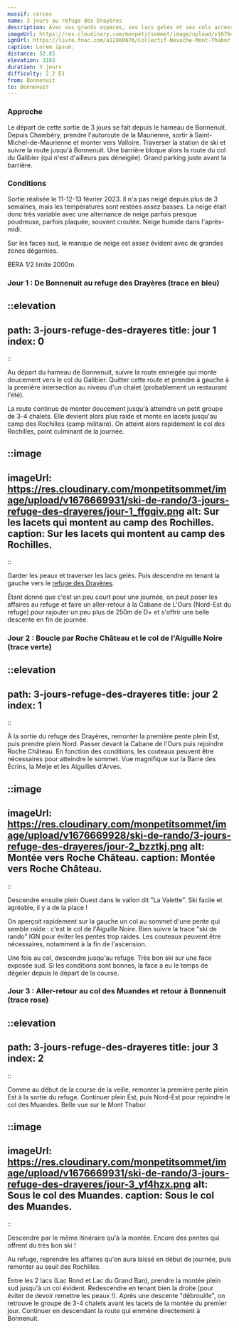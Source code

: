```yaml
---
massif: cerces
name: 3 jours au refuge des Drayères
description: Avec ses grands espaces, ses lacs gelés et ses cols accessibles, le haut de la vallée de la Clarée offre de très belles opportunités pour le ski de rando. C'est encore plus vrai dès la mi-février avec l'ouverture de la période de gardiennage des refuges qui permettent de profiter de ce massif dans un cadre familial et confortable le temps d'un long week end.
imageUrl: https://res.cloudinary.com/monpetitsommet/image/upload/v1676465308/ski-de-rando/3-jours-refuge-des-drayeres/cover_mt8enw.jpg
ignUrl: https://livre.fnac.com/a12860676/Collectif-Nevache-Mont-Thabor
caption: Lorem ipsum.
distance: 52.85
elevation: 3183
duration: 3 jours
difficulty: 2.2 E1
from: Bonnenuit
to: Bonnenuit
---
```


### Approche
Le départ de cette sortie de 3 jours se fait depuis le hameau de Bonnenuit. Depuis Chambéry, prendre l'autoroute de la Maurienne, sortir à Saint-Michel-de-Maurienne et monter vers Valloire. Traverser la station de ski et suivre la route jusqu'à Bonnenuit. Une barrière bloque alors la route du col du Galibier (qui n'est d'ailleurs pas déneigée). Grand parking juste avant la barrière. 

### Conditions
Sortie réalisée le 11-12-13 février 2023. Il n'a pas neigé depuis plus de 3 semaines, mais les températures sont restées assez basses. La neige était donc très variable avec une alternance de neige parfois presque poudreuse, parfois plaquée, souvent croutée. Neige humide dans l'après-midi.

Sur les faces sud, le manque de neige est assez évident avec de grandes zones dégarnies.

BERA 1/2 limite 2000m.

### Jour 1 : De Bonnenuit au refuge des Drayères (trace en bleu)

::elevation
---
path: 3-jours-refuge-des-drayeres
title: jour 1
index: 0
---
::

Au départ du hameau de Bonnenuit, suivre la route enneigée qui monte doucement vers le col du Galibier. Quitter cette route et prendre à gauche à la première intersection au niveau d'un chalet (probablement un restaurant l'été).

La route continue de monter doucement jusqu'à atteindre un petit groupe de 3-4 chalets. Elle devient alors plus raide et monte en lacets jusqu'au camp des Rochilles (camp militaire). On atteint alors rapidement le col des Rochilles, point culminant de la journée.

::image
---
imageUrl: https://res.cloudinary.com/monpetitsommet/image/upload/v1676669931/ski-de-rando/3-jours-refuge-des-drayeres/jour-1_ffgqiv.png
alt: Sur les lacets qui montent au camp des Rochilles.
caption: Sur les lacets qui montent au camp des Rochilles.
---
::

Garder les peaux et traverser les lacs gelés. Puis descendre en tenant la gauche vers le [refuge des Drayères](/refuges/refuge-des-drayeres).

Étant donné que c'est un peu court pour une journée, on peut poser les affaires au refuge et faire un aller-retour à la Cabane de L'Ours (Nord-Est du refuge) pour rajouter un peu plus de 250m de D+ et s'offrir une belle descente en fin de journée.


### Jour 2 : Boucle par Roche Château et le col de l'Aiguille Noire (trace verte)

::elevation
---
path: 3-jours-refuge-des-drayeres
title: jour 2
index: 1
---
::

À la sortie du refuge des Drayères, remonter la première pente plein Est, puis prendre plein Nord. Passer devant la Cabane de l'Ours puis rejoindre Roche Château. En fonction des conditions, les couteaux peuvent être nécessaires pour atteindre le sommet. Vue magnifique sur la Barre des Écrins, la Meije et les Aiguilles d'Arves.

::image
---
imageUrl: https://res.cloudinary.com/monpetitsommet/image/upload/v1676669928/ski-de-rando/3-jours-refuge-des-drayeres/jour-2_bzztkj.png
alt: Montée vers Roche Château.
caption: Montée vers Roche Château.
---
::

Descendre ensuite plein Ouest dans le vallon dit "La Valette". Ski facile et agréable, il y a de la place !

On aperçoit rapidement sur la gauche un col au sommet d'une pente qui semble raide : c'est le col de l'Aiguille Noire. Bien suivre la trace "ski de rando" IGN pour éviter les pentes trop raides. Les couteaux peuvent être nécessaires, notamment à la fin de l'ascension.

Une fois au col, descendre jusqu'au refuge. Très bon ski sur une face exposée sud. Si les conditions sont bonnes, la face a eu le temps de dégeler depuis le départ de la course. 

### Jour 3 : Aller-retour au col des Muandes et retour à Bonnenuit (trace rose)

::elevation
---
path: 3-jours-refuge-des-drayeres
title: jour 3
index: 2
---
::

Comme au début de la course de la veille, remonter la première pente plein Est à la sortie du refuge. Continuer plein Est, puis Nord-Est pour rejoindre le col des Muandes. Belle vue sur le Mont Thabor.

::image
---
imageUrl: https://res.cloudinary.com/monpetitsommet/image/upload/v1676669931/ski-de-rando/3-jours-refuge-des-drayeres/jour-3_yf4hzx.png
alt: Sous le col des Muandes.
caption: Sous le col des Muandes.
---
::

Descendre par le même itinéraire qu'à la montée. Encore des pentes qui offrent du très bon ski !

Au refuge, reprendre les affaires qu'on aura laissé en début de journée, puis remonter au seuil des Rochilles.

Entre les 2 lacs (Lac Rond et Lac du Grand Ban), prendre la montée plein sud jusqu'à un col évident. Redescendre en tenant bien la droite (pour éviter de devoir remettre les peaux !). Après une descente "débrouille", on retrouve le groupe de 3-4 chalets avant les lacets de la montée du premier jour. Continuer en descendant la route qui emmène directement à Bonnenuit.

